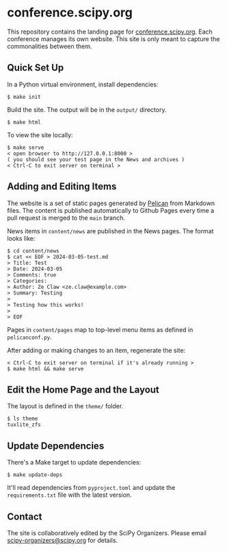 conference.scipy.org
====================

This repository contains the landing page for
[conference.scipy.org](https://conference.scipy.org).  Each conference manages
its own website. This site is only meant to capture the commonalities between
them.

## Quick Set Up

In a Python virtual environment, install dependencies:

```
$ make init
```

Build the site. The output will be in the `output/` directory.

```
$ make html
```

To view the site locally:

```
$ make serve
< open browser to http://127.0.0.1:8000 >
( you should see your test page in the News and archives )
< Ctrl-C to exit server on terminal >
```


## Adding and Editing Items

The website is a set of static pages generated by
[Pelican](http://getpelican.org) from Markdown files. The content is published
automatically to Github Pages every time a pull request is merged to the `main`
branch.

News items in `content/news` are published in the News pages. The format looks like:

```
$ cd content/news
$ cat << EOF > 2024-03-05-test.md
> Title: Test
> Date: 2024-03-05
> Comments: true
> Categories: 
> Author: Ze Claw <ze.claw@example.com>
> Summary: Testing
> 
> Testing how this works!
> 
> EOF
```

Pages in `content/pages` map to top-level menu items as defined in
`pelicanconf.py`.

After adding or making changes to an item, regenerate the site:

```
< Ctrl-C to exit server on terminal if it's already running >
$ make html && make serve
```

## Edit the Home Page and the Layout

The layout is defined in the `theme/` folder.

```
$ ls theme
tuxlite_zfs
```

## Update Dependencies

There's a Make target to update dependencies:

```
$ make update-deps
```

It'll read dependencies from `pyproject.toml` and update the `requirements.txt`
file with the latest version.

## Contact

The site is collaboratively edited by the SciPy Organizers.  Please
email scipy-organizers@scipy.org for details.
